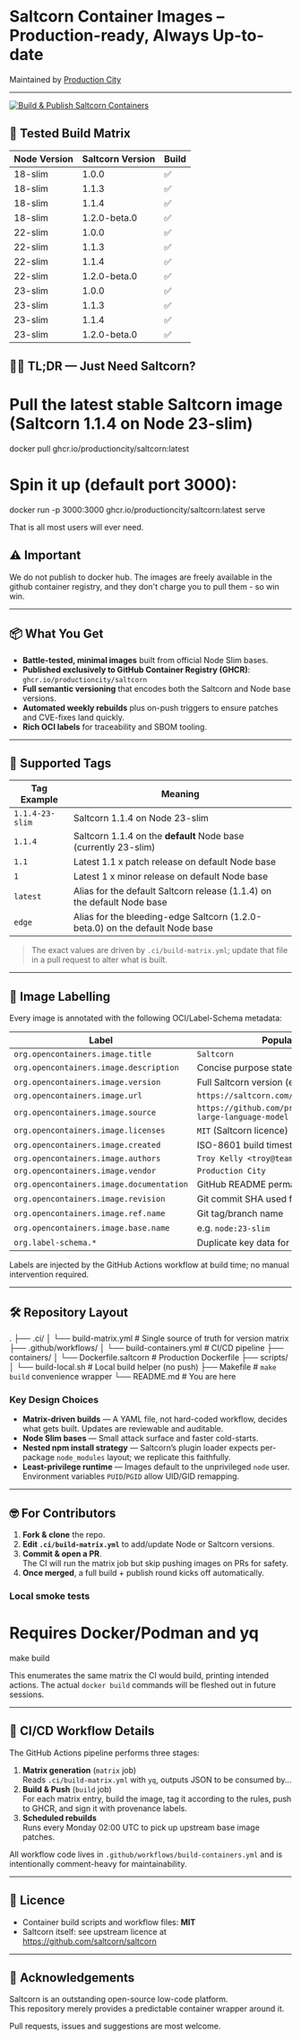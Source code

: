 # Saltcorn Container Images – Production-ready, Always Up-to-date  
Maintained by [Production City](https://github.com/productioncity)

---

[![Build & Publish Saltcorn Containers](https://github.com/productioncity/container-saltcorn/actions/workflows/build-containers.yml/badge.svg?branch=main)](https://github.com/productioncity/container-saltcorn/actions/workflows/build-containers.yml)

## 🧪 Tested Build Matrix
| Node Version | Saltcorn Version | Build |
|-------------|-----------------|-------|
| 18-slim | 1.0.0 | ✅ |
| 18-slim | 1.1.3 | ✅ |
| 18-slim | 1.1.4 | ✅ |
| 18-slim | 1.2.0-beta.0 | ✅ |
| 22-slim | 1.0.0 | ✅ |
| 22-slim | 1.1.3 | ✅ |
| 22-slim | 1.1.4 | ✅ |
| 22-slim | 1.2.0-beta.0 | ✅ |
| 23-slim | 1.0.0 | ✅ |
| 23-slim | 1.1.3 | ✅ |
| 23-slim | 1.1.4 | ✅ |
| 23-slim | 1.2.0-beta.0 | ✅ |

## 🏃‍♂️ TL;DR — Just Need Saltcorn?

# Pull the latest stable Saltcorn image (Saltcorn 1.1.4 on Node 23-slim)
docker pull ghcr.io/productioncity/saltcorn:latest

# Spin it up (default port 3000):
docker run -p 3000:3000 ghcr.io/productioncity/saltcorn:latest serve

That is all most users will ever need.

## ⚠️ Important

We do not publish to docker hub. The images are freely available in the github container registry, and they don't charge you to pull them - so win win.

---

## 📦 What You Get

* **Battle-tested, minimal images** built from official Node Slim bases.
* **Published exclusively to GitHub Container Registry (GHCR)**:  
  `ghcr.io/productioncity/saltcorn`
* **Full semantic versioning** that encodes both the Saltcorn and Node base
  versions.
* **Automated weekly rebuilds** plus on-push triggers to ensure patches and
  CVE-fixes land quickly.
* **Rich OCI labels** for traceability and SBOM tooling.

---

## 🔖 Supported Tags

| Tag Example | Meaning |
|-------------|---------|
| `1.1.4-23-slim` | Saltcorn 1.1.4 on Node 23-slim |
| `1.1.4` | Saltcorn 1.1.4 on the **default** Node base (currently 23-slim) |
| `1.1` | Latest 1.1 x patch release on default Node base |
| `1` | Latest 1 x minor release on default Node base |
| `latest` | Alias for the default Saltcorn release (1.1.4) on the default Node base |
| `edge` | Alias for the bleeding-edge Saltcorn (1.2.0-beta.0) on the default Node base |

> The exact values are driven by `.ci/build-matrix.yml`; update that file in a
> pull request to alter what is built.

---

## 🎨 Image Labelling

Every image is annotated with the following OCI/Label-Schema metadata:

| Label | Populated With |
|-------|----------------|
| `org.opencontainers.image.title` | `Saltcorn` |
| `org.opencontainers.image.description` | Concise purpose statement |
| `org.opencontainers.image.version` | Full Saltcorn version (e.g. `1.1.4`) |
| `org.opencontainers.image.url` | `https://saltcorn.com/` |
| `org.opencontainers.image.source` | `https://github.com/productioncity/saltcorn-large-language-model` |
| `org.opencontainers.image.licenses` | `MIT` (Saltcorn licence) |
| `org.opencontainers.image.created` | ISO-8601 build timestamp |
| `org.opencontainers.image.authors` | `Troy Kelly <troy@team.production.city>` |
| `org.opencontainers.image.vendor` | `Production City` |
| `org.opencontainers.image.documentation` | GitHub README permalink |
| `org.opencontainers.image.revision` | Git commit SHA used for the build |
| `org.opencontainers.image.ref.name` | Git tag/branch name |
| `org.opencontainers.image.base.name` | e.g. `node:23-slim` |
| `org.label-schema.*` | Duplicate key data for legacy tooling |

Labels are injected by the GitHub Actions workflow at build time; no manual
intervention required.

---

## 🛠️ Repository Layout

.
├── .ci/
│   └── build-matrix.yml     # Single source of truth for version matrix
├── .github/workflows/
│   └── build-containers.yml # CI/CD pipeline
├── containers/
│   └── Dockerfile.saltcorn  # Production Dockerfile
├── scripts/
│   └── build-local.sh       # Local build helper (no push)
├── Makefile                 # `make build` convenience wrapper
└── README.md                # You are here

### Key Design Choices

* **Matrix-driven builds** — A YAML file, not hard-coded workflow, decides what
  gets built. Updates are reviewable and auditable.
* **Node Slim bases** — Small attack surface and faster cold-starts.
* **Nested npm install strategy** — Saltcorn’s plugin loader expects
  per-package `node_modules` layout; we replicate this faithfully.
* **Least-privilege runtime** — Images default to the unprivileged `node`
  user. Environment variables `PUID`/`PGID` allow UID/GID remapping.

---

## 🤓 For Contributors

1. **Fork & clone** the repo.
2. **Edit `.ci/build-matrix.yml`** to add/update Node or Saltcorn versions.
3. **Commit & open a PR**.  
   The CI will run the matrix job but skip pushing images on PRs for safety.
4. **Once merged**, a full build + publish round kicks off automatically.

### Local smoke tests

# Requires Docker/Podman and yq
make build

This enumerates the same matrix the CI would build, printing intended actions.
The actual `docker build` commands will be fleshed out in future sessions.

---

## 🤖 CI/CD Workflow Details

The GitHub Actions pipeline performs three stages:

1. **Matrix generation** (`matrix` job)  
   Reads `.ci/build-matrix.yml` with `yq`, outputs JSON to be consumed by…
2. **Build & Push** (`build` job)  
   For each matrix entry, build the image, tag it according to the rules, push
   to GHCR, and sign it with provenance labels.
3. **Scheduled rebuilds**  
   Runs every Monday 02:00 UTC to pick up upstream base image patches.

All workflow code lives in
`.github/workflows/build-containers.yml` and is intentionally
comment-heavy for maintainability.

---

## 📜 Licence

* Container build scripts and workflow files: **MIT**
* Saltcorn itself: see upstream licence at <https://github.com/saltcorn/saltcorn>

---

## 🙏 Acknowledgements

Saltcorn is an outstanding open-source low-code platform.  
This repository merely provides a predictable container wrapper around it.

Pull requests, issues and suggestions are most welcome.